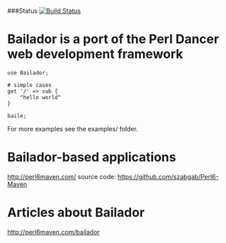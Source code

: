 ###Status
[![Build Status](https://travis-ci.org/tadzik/Bailador.png)](https://travis-ci.org/tadzik/Bailador)

Bailador is a port of the Perl Dancer web development framework
==============================================

    use Bailador;
    
    # simple cases
    get '/' => sub {
        "hello world"
    }
    
    baile;

For more examples see the examples/ folder.


Bailador-based applications
===========================
http://perl6maven.com/  source code: https://github.com/szabgab/Perl6-Maven


Articles about Bailador
========================
http://perl6maven.com/bailador
